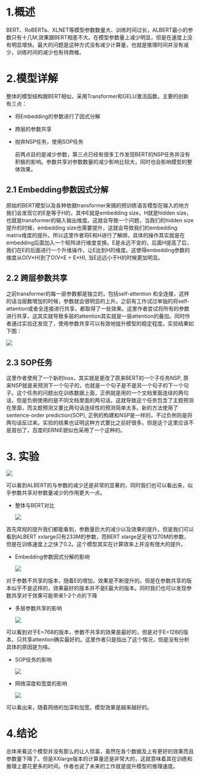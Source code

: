 # 1.概述

BERT、RoBERTa、XLNET等模型参数数量大、训练时间过长，ALBERT最小的参数只有十几M,效果跟BERT相差不大。在模型参数量上减少明显，但是在速度上没有明显增快。最大的问题是这种方式没有减少计算量，也就是推理时间并没有减少，训练时间的减少也有待商榷。

# 2.模型详解

整体的模型结构跟BERT相似，采用Transformer和GELU激活函数。主要的创新有三点：

* 将Embedding的参数进行了因式分解

* 跨层的参数共享

* 抛弃NSP任务，使用SOP任务

  

  前两点目的是减少参数，第三点已经有很多工作发现BERT的NSP任务并没有积极的影响。参数共享对参数数量的减少影响比较大，同时也会影响模型的整体效果。

  

## 2.1 Embedding参数因式分解

原始的BERT模型以及各种依据transformer来搞的预训练语言模型在输入的地方我们会发现它的E是等于H的，其中E就是embedding size，H就是hidden size，也就是transformer的输入输出维度。这就会导致一个问题，当我们的hidden size提升的时候，embedding size也需要提升，这就会导致我们的embedding matrix维度的提升。所以这里作者将E和H进行了解绑，具体的操作其实就是在embedding后面加入一个矩阵进行维度变换。E是永远不变的，后面H提高了后，我们在E的后面进行一个升维操作，让E达到H的维度。这使得embedding参数的维度从O(V×H)到了O(V×E + E×H), 当E远远小于H的时候更加明显。

## 2.2 跨层参数共享

之前transformer的每一层参数都是独立的，包括self-attention 和全连接，这样的话当层数增加的时候，参数就会很明显的上升。之前有工作试过单独的将self-attention或者全连接进行共享，都取得了一些效果。这里作者尝试将所有的参数进行共享，这其实就导致多层的attention其实就是一层attention的叠加。同时作者通过实验还发现了，使用参数共享可以有效地提升模型的稳定程度。实验结果如下图：

![](https://pic3.zhimg.com/v2-85533260658fa30a0b527003208ba2f2_r.jpg)

## 2.3 SOP任务

这里作者使用了一个新的loss，其实就是更改了原来BERT的一个子任务NSP, 原来NSP就是来预测下一个句子的，也就是一个句子是不是另一个句子的下一个句子。这个任务的问题出在训练数据上面，正例就是用的一个文档里面连续的两句话，但是负例使用的是不同文档里面的两句话。这就导致这个任务包含了主题预测在里面，而主题预测又要比两句话连续性的预测简单太多。新的方法使用了sentence-order prediction(SOP), 正例的构建和NSP是一样的，不过负例则是将两句话反过来。实验的结果也证明这种方式要比之前好很多。但是这个这里应该不是首创了，百度的ERNIE貌似也采用了一个这种的。

# 3. 实验

![](https://pic3.zhimg.com/v2-7d7e084f92cb8b7a0590a945f3933506_r.jpg)

可以看到ALBERT的与参数的减少还是非常的显著的，同时我们也可以看出来，似乎参数共享对参数量减少的作用更大一点。

* 整体与BERT对比

  ![](https://pic1.zhimg.com/v2-30de5f162f71f7796995868923c3d7a8_r.jpg)

首先常规的提升我们都能看到，参数量巨大的减少以及效果的提升。但是我们可以看到ALBERT xxlarge只有233M的参数，而BERT xlarge足足有1270M的参数，但是在训练速度上之快了0.2。这个模型其实在计算效率上并没有很大的提升。

* Embedding参数因式分解的影响

  ![](https://pic4.zhimg.com/v2-f86f7861290f0eaa607e2b690977df6f_r.jpg)

对于参数不共享的版本，随着E的增加，效果是不断提升的。但是在参数共享的版本似乎不是这样的，效果最好的版本并不是E最大的版本。同时我们也可以发现参数共享对于效果可能带来1-2个点的下降

* 多层参数共享的影响

  ![](https://pic1.zhimg.com/v2-98fdb92b16b2351fcaa8f7936559e0c8_r.jpg)

可以看到对于E=768的版本，参数不共享的效果是最好的，但是对于E=128的版本，只共享attention确实最好的。这里作者只是指出了这个情况，但是没有分析具体的原因是为啥。

* SOP任务的影响

  ![](https://pic3.zhimg.com/v2-20554a144692d53a88ffedf4b54a524a_r.jpg)

* 网络深度和宽度的影响

  ![](https://pic4.zhimg.com/v2-70dc2b7013fb66eaedfd82131ac83e03_r.jpg)

可以看出来，随着网络的加深和加宽，模型效果是越来越好的。

# 4.结论

总体来看这个模型并没有那么的让人惊喜，虽然在各个数据及上有更好的效果而且参数量下降了。但是XXlarge版本的计算量还是非常大的，这就意味着其在训练和推理上要花更多的时间，作者也说了未来的工作就是提升模型的推理速度。

